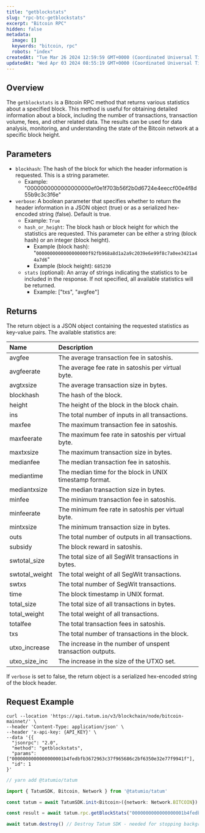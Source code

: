 ```yaml
---
title: "getblockstats"
slug: "rpc-btc-getblockstats"
excerpt: "Bitcoin RPC"
hidden: false
metadata: 
  image: []
  keywords: "bitcoin, rpc"
  robots: "index"
createdAt: "Tue Mar 26 2024 12:59:59 GMT+0000 (Coordinated Universal Time)"
updatedAt: "Wed Apr 03 2024 08:55:19 GMT+0000 (Coordinated Universal Time)"
---
```

## Overview

The `getblockstats` is a Bitcoin RPC method that returns various statistics about a specified block. This method is useful for obtaining detailed information about a block, including the number of transactions, transaction volume, fees, and other related data. The results can be used for data analysis, monitoring, and understanding the state of the Bitcoin network at a specific block height.

## Parameters

- `blockhash`: The hash of the block for which the header information is requested. This is a string parameter.
  - Example: "0000000000000000000ef0e1f703b56f2b0d6724e4eeccf00e4f8d55b9c3c3f6e"
- `verbose`: A boolean parameter that specifies whether to return the header information in a JSON object (true) or as a serialized hex-encoded string (false). Default is true.
  - Example: `True`
  - `hash_or_height`: The block hash or block height for which the statistics are requested. This parameter can be either a string (block hash) or an integer (block height).
    - Example (block hash): "`0000000000000000000f92fb968a8d1a2a9c2039e6e99f8c7a0ee3421a44a7d6`"
    - Example (block height): `685230`
  - `stats` (optional): An array of strings indicating the statistics to be included in the response. If not specified, all available statistics will be returned.
    - Example: ["txs", "avgfee"]

## Returns

The return object is a JSON object containing the requested statistics as key-value pairs. The available statistics are:

| Name           | Description                                                |
| :------------- | :--------------------------------------------------------- |
| avgfee         | The average transaction fee in satoshis.                   |
| avgfeerate     | The average fee rate in satoshis per virtual byte.         |
| avgtxsize      | The average transaction size in bytes.                     |
| blockhash      | The hash of the block.                                     |
| height         | The height of the block in the block chain.                |
| ins            | The total number of inputs in all transactions.            |
| maxfee         | The maximum transaction fee in satoshis.                   |
| maxfeerate     | The maximum fee rate in satoshis per virtual byte.         |
| maxtxsize      | The maximum transaction size in bytes.                     |
| medianfee      | The median transaction fee in satoshis.                    |
| mediantime     | The median time for the block in UNIX timestamp format.    |
| mediantxsize   | The median transaction size in bytes.                      |
| minfee         | The minimum transaction fee in satoshis.                   |
| minfeerate     | The minimum fee rate in satoshis per virtual byte.         |
| mintxsize      | The minimum transaction size in bytes.                     |
| outs           | The total number of outputs in all transactions.           |
| subsidy        | The block reward in satoshis.                              |
| swtotal_size   | The total size of all SegWit transactions in bytes.        |
| swtotal_weight | The total weight of all SegWit transactions.               |
| swtxs          | The total number of SegWit transactions.                   |
| time           | The block timestamp in UNIX format.                        |
| total_size     | The total size of all transactions in bytes.               |
| total_weight   | The total weight of all transactions.                      |
| totalfee       | The total transaction fees in satoshis.                    |
| txs            | The total number of transactions in the block.             |
| utxo_increase  | The increase in the number of unspent transaction outputs. |
| utxo_size_inc  | The increase in the size of the UTXO set.                  |

If `verbose` is set to false, the return object is a serialized hex-encoded string of the block header.

## Request Example

```curl cURL
curl --location 'https://api.tatum.io/v3/blockchain/node/bitcoin-mainnet/' \
--header 'Content-Type: application/json' \
--header 'x-api-key: {API_KEY}' \
--data '{{
  "jsonrpc": "2.0",
  "method": "getblockstats",
  "params": ["0000000000000000001b4fedbfb3672963c37f965686c2bf6350e32e77f9941f"],
  "id": 1
}'
```
```typescript JS SDK
// yarn add @tatumio/tatum

import { TatumSDK, Bitcoin, Network } from '@tatumio/tatum'

const tatum = await TatumSDK.init<Bitcoin>({network: Network.BITCOIN})

const result = await tatum.rpc.getBlockStats("0000000000000000001b4fedbfb3672963c37f965686c2bf6350e32e77f9941f")

await tatum.destroy() // Destroy Tatum SDK - needed for stopping background jobs
```
